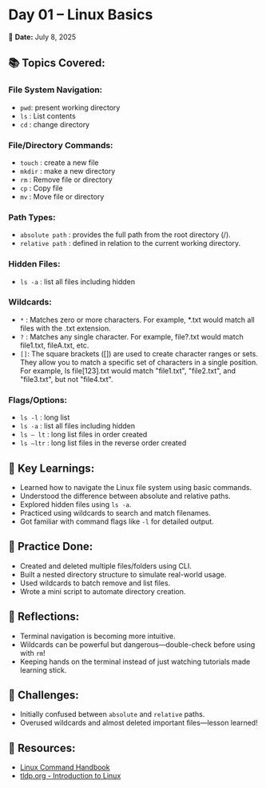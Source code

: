 # Day 01 – Linux Basics
📅 **Date:** July 8, 2025

## 📚 Topics Covered:

### File System Navigation:
- `pwd`: present working directory
- `ls` : List contents
- `cd` : change directory

### File/Directory Commands:
- `touch` : create a new file
- `mkdir` : make a new directory
- `rm`    : Remove file or directory
- `cp`    : Copy file
- `mv`    : Move file or directory

### Path Types:
- `absolute path` : provides the full path from the root directory (/).
- `relative path` : defined in relation to the current working directory.

### Hidden Files:
- `ls -a` : list all files including hidden

### Wildcards:
- `*` : Matches zero or more characters. For example, *.txt would match all files with the .txt extension. 
- `?` : Matches any single character. For example, file?.txt would match file1.txt, fileA.txt, etc. 
- `[]`: The square brackets ([]) are used to create character ranges or sets. They allow you to match a specific set of characters in a single position. For example, ls file[123].txt would match "file1.txt", "file2.txt", and "file3.txt", but not "file4.txt".

### Flags/Options:
- `ls -l` : long list
- `ls -a` : list all files including hidden
- `ls – lt` : long list files in order created
- `ls –ltr` : long list files in the reverse order created

## 🧠 Key Learnings:
- Learned how to navigate the Linux file system using basic commands.
- Understood the difference between absolute and relative paths.
- Explored hidden files using `ls -a`.
- Practiced using wildcards to search and match filenames.
- Got familiar with command flags like `-l` for detailed output.

## 🔧 Practice Done:
- Created and deleted multiple files/folders using CLI.
- Built a nested directory structure to simulate real-world usage.
- Used wildcards to batch remove and list files.
- Wrote a mini script to automate directory creation.

## 💬 Reflections:
- Terminal navigation is becoming more intuitive.
- Wildcards can be powerful but dangerous—double-check before using with `rm`!
- Keeping hands on the terminal instead of just watching tutorials made learning stick.

## 😤 Challenges:
- Initially confused between `absolute` and `relative` paths.
- Overused wildcards and almost deleted important files—lesson learned!

## 🔗 Resources:
- [Linux Command Handbook](https://www.freecodecamp.org/news/the-linux-commands-handbook/)
- [tldp.org - Introduction to Linux](https://tldp.org/LDP/intro-linux/html/)
